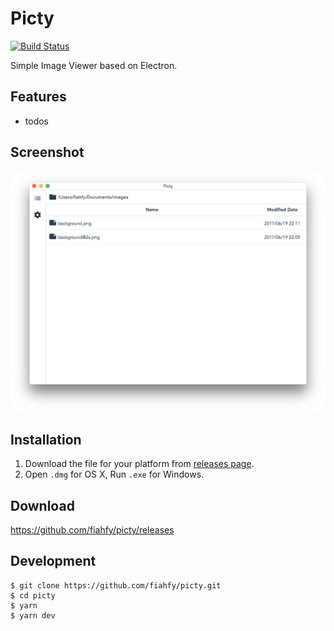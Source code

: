 # Picty
[![Build Status](https://travis-ci.org/fiahfy/picty.svg?branch=master)](https://travis-ci.org/fiahfy/picty)

Simple Image Viewer based on Electron.


## Features
* todos


## Screenshot
![screenshot](./build/screenshot.png?raw=true)


## Installation
1. Download the file for your platform from [releases page](https://github.com/fiahfy/picty/releases).
2. Open `.dmg` for OS X, Run `.exe` for Windows.


## Download
https://github.com/fiahfy/picty/releases


## Development
```
$ git clone https://github.com/fiahfy/picty.git
$ cd picty
$ yarn
$ yarn dev
```
